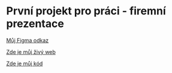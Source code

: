 # První projekt pro práci - firemní prezentace

[Můj Figma odkaz](https://www.figma.com/file/yswc906UNjzhqZ2w7dcgKv/Vrtek_L3---4P-projekt?node-id=0%3A1&t=UwvolWcovQxTmfWr-1)

[Zde je můj živý web](https://pslib-cz.github.io/2022l3web-pppp-adamvrtek/index.html)

[Zde je můj kód](index.html)